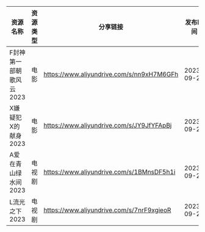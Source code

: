 | 资源名称           | 资源类型 | 分享链接                                      | 发布时间       |
| -------------- | ---- | ----------------------------------------- | ---------- |
| F封神第一部朝歌风云2023 | 电影   | https://www.aliyundrive.com/s/nn9xH7M6GFh | 2023-09-22 |
| X嫌疑犯X的献身2023   | 电影   | https://www.aliyundrive.com/s/JY9JfYFApBj | 2023-09-22 |
| A爱在青山绿水间2023   | 电视剧  | https://www.aliyundrive.com/s/1BMnsDF5h1i | 2023-09-22 |
| L流光之下2023      | 电视剧  | https://www.aliyundrive.com/s/7nrF9xgieoR | 2023-09-22 |
